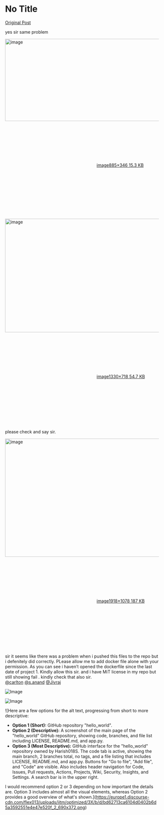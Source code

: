 # No Title

[Original Post](https://discourse.onlinedegree.iitm.ac.in/t/164277/659)

<p>yes sir same problem<br>
<div class="lightbox-wrapper"><a class="lightbox" href="https://europe1.discourse-cdn.com/flex013/uploads/iitm/original/3X/3/9/39b684382d117b9388443c38b9f83bad7be3e0ab.png" data-download-href="/uploads/short-url/8eyfQqJ8vzcH4OKnZONZa6tydHd.png?dl=1" title="image" rel="noopener nofollow ugc"><img src="https://europe1.discourse-cdn.com/flex013/uploads/iitm/original/3X/3/9/39b684382d117b9388443c38b9f83bad7be3e0ab.png" alt="image" data-base62-sha1="8eyfQqJ8vzcH4OKnZONZa6tydHd" width="690" height="269" data-dominant-color="070906"><div class="meta"><svg class="fa d-icon d-icon-far-image svg-icon" aria-hidden="true"><use href="#far-image"></use></svg><span class="filename">image</span><span class="informations">885×346 15.3 KB</span><svg class="fa d-icon d-icon-discourse-expand svg-icon" aria-hidden="true"><use href="#discourse-expand"></use></svg></div></a></div><br>
<div class="lightbox-wrapper"><a class="lightbox" href="https://europe1.discourse-cdn.com/flex013/uploads/iitm/original/3X/b/d/bd62713ca6104d0402b6d5a3592551e4e47e520f.png" data-download-href="/uploads/short-url/r1n9wAbkyVZ6YE3LxAtiumMQsLt.png?dl=1" title="image" rel="noopener nofollow ugc"><img src="https://europe1.discourse-cdn.com/flex013/uploads/iitm/optimized/3X/b/d/bd62713ca6104d0402b6d5a3592551e4e47e520f_2_690x372.png" alt="image" data-base62-sha1="r1n9wAbkyVZ6YE3LxAtiumMQsLt" width="690" height="372" srcset="https://europe1.discourse-cdn.com/flex013/uploads/iitm/optimized/3X/b/d/bd62713ca6104d0402b6d5a3592551e4e47e520f_2_690x372.png, https://europe1.discourse-cdn.com/flex013/uploads/iitm/optimized/3X/b/d/bd62713ca6104d0402b6d5a3592551e4e47e520f_2_1035x558.png 1.5x, https://europe1.discourse-cdn.com/flex013/uploads/iitm/original/3X/b/d/bd62713ca6104d0402b6d5a3592551e4e47e520f.png 2x" data-dominant-color="12171C"><div class="meta"><svg class="fa d-icon d-icon-far-image svg-icon" aria-hidden="true"><use href="#far-image"></use></svg><span class="filename">image</span><span class="informations">1330×718 54.7 KB</span><svg class="fa d-icon d-icon-discourse-expand svg-icon" aria-hidden="true"><use href="#discourse-expand"></use></svg></div></a></div></p>
<p>please check and say sir.</p>
<p><div class="lightbox-wrapper"><a class="lightbox" href="https://europe1.discourse-cdn.com/flex013/uploads/iitm/original/3X/8/f/8f0f30201aeb3a71b6a2167b9f42246665cf2411.png" data-download-href="/uploads/short-url/kpyOJTQ8silacxhloviYc9zXUVH.png?dl=1" title="image" rel="noopener nofollow ugc"><img src="https://europe1.discourse-cdn.com/flex013/uploads/iitm/optimized/3X/8/f/8f0f30201aeb3a71b6a2167b9f42246665cf2411_2_690x387.png" alt="image" data-base62-sha1="kpyOJTQ8silacxhloviYc9zXUVH" width="690" height="387" srcset="https://europe1.discourse-cdn.com/flex013/uploads/iitm/optimized/3X/8/f/8f0f30201aeb3a71b6a2167b9f42246665cf2411_2_690x387.png, https://europe1.discourse-cdn.com/flex013/uploads/iitm/optimized/3X/8/f/8f0f30201aeb3a71b6a2167b9f42246665cf2411_2_1035x580.png 1.5x, https://europe1.discourse-cdn.com/flex013/uploads/iitm/optimized/3X/8/f/8f0f30201aeb3a71b6a2167b9f42246665cf2411_2_1380x774.png 2x" data-dominant-color="1E1F1F"><div class="meta"><svg class="fa d-icon d-icon-far-image svg-icon" aria-hidden="true"><use href="#far-image"></use></svg><span class="filename">image</span><span class="informations">1918×1078 187 KB</span><svg class="fa d-icon d-icon-discourse-expand svg-icon" aria-hidden="true"><use href="#discourse-expand"></use></svg></div></a></div></p>
<p>sir it seems like there was a problem when i pushed this files to the repo but i defenitely did correctly. PLease allow me to add docker file alone with your permission. As you can see i haven’t opened the dockerfile since the last date of project 1. Kindly allow this sir. and i have MiT license in my repo but still showing fail . kindly check that also sir.<br>
<a class="mention" href="/u/carlton">@carlton</a> <a class="mention" href="/u/s.anand">@s.anand</a> <a class="mention" href="/u/jivraj">@Jivraj</a></p>

![Image](https://europe1.discourse-cdn.com/flex013/uploads/iitm/optimized/3X/8/f/8f0f30201aeb3a71b6a2167b9f42246665cf2411_2_690x387.png)

![Image](https://europe1.discourse-cdn.com/flex013/uploads/iitm/original/3X/3/9/39b684382d117b9388443c38b9f83bad7be3e0ab.png)

![Here are a few options for the alt text, progressing from short to more descriptive:

* **Option 1 (Short):**  GitHub repository "hello_world".
* **Option 2 (Descriptive):** A screenshot of the main page of the "hello_world" GitHub repository, showing code, branches, and file list including LICENSE, README.md, and app.py.
* **Option 3 (Most Descriptive):** GitHub interface for the "hello_world" repository owned by Harish018S.  The code tab is active, showing the main branch, 2 branches total, no tags, and a file listing that includes LICENSE, README.md, and app.py. Buttons for "Go to file", "Add file", and "Code" are visible.  Also includes header navigation for Code, Issues, Pull requests, Actions, Projects, Wiki, Security, Insights, and Settings. A search bar is in the upper right.

I would recommend option 2 or 3 depending on how important the details are.  Option 3 includes almost all the visual elements, whereas Option 2 provides a good overview of what's shown.](https://europe1.discourse-cdn.com/flex013/uploads/iitm/optimized/3X/b/d/bd62713ca6104d0402b6d5a3592551e4e47e520f_2_690x372.png)